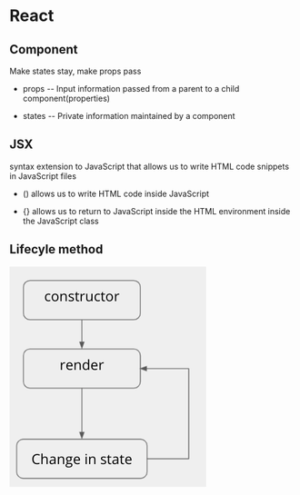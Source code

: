 # React
## Component
Make states stay, make props pass

- props -- Input information passed from a parent to a child component(properties)

- states -- Private information maintained by a component

## JSX

syntax extension to JavaScript that allows us to write HTML code snippets in JavaScript files

- () allows us to write HTML code inside JavaScript

- {} allows us to return to JavaScript inside the HTML environment inside the JavaScript class

## Lifecyle method

![20210716151248](https://raw.githubusercontent.com/zxc2012/image/main/20210716151248.png)